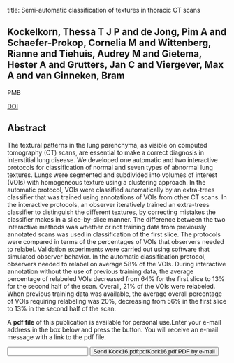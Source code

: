 title: Semi-automatic classification of textures in thoracic CT scans

## Kockelkorn, Thessa T J P and de Jong, Pim A and Schaefer-Prokop, Cornelia M and Wittenberg, Rianne and Tiehuis, Audrey M and Gietema, Hester A and Grutters, Jan C and Viergever, Max A and van Ginneken, Bram
PMB

<a href="https://doi.org/10.1088/0031-9155/61/16/5906">DOI</a>

## Abstract
The textural patterns in the lung parenchyma, as visible on computed tomography (CT) scans, are essential to make a correct diagnosis in interstitial lung disease. We developed one automatic and two interactive protocols for classification of normal and seven types of abnormal lung textures. Lungs were segmented and subdivided into volumes of interest (VOIs) with homogeneous texture using a clustering approach. In the automatic protocol, VOIs were classified automatically by an extra-trees classifier that was trained using annotations of VOIs from other CT scans. In the interactive protocols, an observer iteratively trained an extra-trees classifier to distinguish the different textures, by correcting mistakes the classifier makes in a slice-by-slice manner. The difference between the two interactive methods was whether or not training data from previously annotated scans was used in classification of the first slice. The protocols were compared in terms of the percentages of VOIs that observers needed to relabel. Validation experiments were carried out using software that simulated observer behavior. In the automatic classification protocol, observers needed to relabel on average 58% of the VOIs. During interactive annotation without the use of previous training data, the average percentage of relabeled VOIs decreased from 64% for the first slice to 13% for the second half of the scan. Overall, 21% of the VOIs were relabeled. When previous training data was available, the average overall percentage of VOIs requiring relabeling was 20%, decreasing from 56% in the first slice to 13% in the second half of the scan.

A <b>pdf file</b> of this publication is available for personal use.Enter your e-mail address in the box below and press the button. You will receive an e-mail message with a link to the pdf file.
<form action="sender.php">  <input type="text" name="email">  <input type="submit" value="Send Kock16.pdf:pdfKock16.pdf:PDF by e-mail"></form>